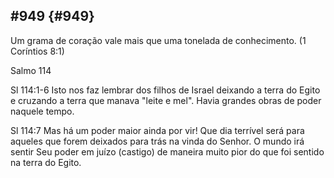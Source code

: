 ## #949 {#949}

Um grama de coração vale mais que uma tonelada de conhecimento. (1 Coríntios 8:1)

Salmo 114

Sl 114:1-6 Isto nos faz lembrar dos filhos de Israel deixando a terra do Egito e cruzando a terra que manava &quot;leite e mel&quot;. Havia grandes obras de poder naquele tempo.

Sl 114:7 Mas há um poder maior ainda por vir! Que dia terrível será para aqueles que forem deixados para trás na vinda do Senhor. O mundo irá sentir Seu poder em juízo (castigo) de maneira muito pior do que foi sentido na terra do Egito.